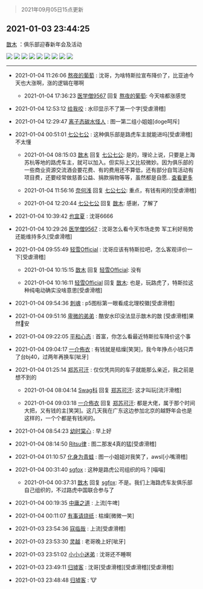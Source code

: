 > 2021年09月05日15点更新
<link rel="stylesheet" href="https://cdn.jsdelivr.net/gh/taotie6/sampleJSON@main/css/photo_show.css">


 ## 2021-01-03 23:44:25 

 [㪚木](https://www.coolapk.com/feed/23986495?shareKey=YzkzZTgwNjU0YjQ0NjEzMTc3YTI~) ：俱乐部迎春新年会及活动 

<div class="album">
<img class="img-item" src="https://image.coolapk.com/feed/2021/0103/23/1081091_d338aa43_8644_0061@384x216.gif" />
<img class="img-item" src="https://image.coolapk.com/feed/2021/0103/23/1081091_5b951ba9_8644_0063@576x324.gif" />
<img class="img-item" src="https://image.coolapk.com/feed/2021/0103/23/1081091_835695bf_8644_0064@576x324.gif" />
<img class="img-item" src="https://image.coolapk.com/feed/2021/0103/23/1081091_8b06d3df_8644_0066@2739x1826.jpeg" />
<img class="img-item" src="https://image.coolapk.com/feed/2021/0103/23/1081091_074f6d00_8644_0068@1877x1056.jpeg" />
<img class="img-item" src="https://image.coolapk.com/feed/2021/0103/23/1081091_d923f87d_8644_007@2714x1527.jpeg" />
<img class="img-item" src="https://image.coolapk.com/feed/2021/0103/23/1081091_1ecc12dd_8644_0072@2048x1152.jpeg" />
<img class="img-item" src="https://image.coolapk.com/feed/2021/0103/23/1081091_c1fb0e13_8644_0074@2048x1152.jpeg" />
<img class="img-item" src="https://image.coolapk.com/feed/2021/0103/23/1081091_9a76351e_8644_0076@2739x1541.jpeg" />
</div>

 ------- 

- 2021-01-04 11:26:06 [熬夜的葡萄](uid=693158) : 沈哥，为啥特斯拉宣布降价了，比亚迪今天也大涨啊，涨的逻辑在哪啊 

    - 2021-01-04 17:36:23 [医学僧9567](uid=2675204) 回复 [熬夜的葡萄](uid=693158): 今天啥都涨感觉 

- 2021-01-04 12:53:12 [给我咬](uid=2169638) : 水印显示不了第一个字[受虐滑稽] 

- 2021-01-04 12:29:47 [离子态碳水怪人](uid=1112739) : 图一第二组小姐姐[doge呵斥] 

- 2021-01-04 00:51:01 [七公七公](uid=1763604) : 这种俱乐部是路虎车主就能进吗[受虐滑稽]不太懂 

    - 2021-01-04 08:15:03 [㪚木](uid=1081091) 回复 [七公七公](uid=1763604): 是的，理论上说，只要是上海苏杭等地的路虎车主，就可以加入。但实际上又比较微妙。因为俱乐部的一些商业资源交流酒会要花费、有的费用还不算低，还有部分自驾活动有项目费，还要经常做慈善公益、捐款捐物等等，虽然都是自愿.. <a href="/feed/replyList?id=177672436">查看更多</a> 

    - 2021-01-04 11:56:16 [奈何浅](uid=1884562) 回复 [七公七公](uid=1763604): 重点，有钱有闲的[受虐滑稽] 

    - 2021-01-04 12:20:44 [七公七公](uid=1763604) 回复 [㪚木](uid=1081091): 感谢，了解了 

- 2021-01-04 10:39:42 [也宜夏](uid=525398) : 沈哥6666 

- 2021-01-04 10:29:26 [医学僧9567](uid=2675204) : 沈哥怎么看今天市场走势 军工利好局势还能维持多久[受虐滑稽] 

- 2021-01-04 09:55:49 [轻雪Official](uid=962484) : 沈哥应该有特斯拉吧，怎么客观评价一下[受虐滑稽] 

    - 2021-01-04 10:15:15 [㪚木](uid=1081091) 回复 [轻雪Official](uid=962484): 没有 

    - 2021-01-04 10:16:11 [轻雪Official](uid=962484) 回复 [㪚木](uid=1081091): 也是，玩路虎了，特斯拉这种纯电动确实没啥意思[受虐滑稽] 

- 2021-01-04 09:54:36 [刺魂](uid=1662383) : p5图标第一眼看成北理校徽[受虐滑稽] 

- 2021-01-04 09:51:16 [卑微的弟弟](uid=2993985) : 酷安水印没法显示㪚木的㪚 [受虐滑稽]果然🥔安 

- 2021-01-04 09:22:05 [平和心态](uid=2661636) : 首富，你怎么看最近特斯拉车降价这个事 

- 2021-01-04 09:04:17 [一介佈衣](uid=796568) : 有钱就是枯燥[笑哭]，我今年挣点小钱只弄了台bj40，过两年再换车[呲牙] 

- 2021-01-04 01:25:14 [郑苏可汗](uid=678781) : 仅仅凭共同的车子就能那么亲近，我之前是想不到的 

    - 2021-01-04 08:04:14 [Swag科](uid=3229387) 回复 [郑苏可汗](uid=678781): 这才叫玩[流汗滑稽] 

    - 2021-01-04 09:03:18 [一介佈衣](uid=796568) 回复 [郑苏可汗](uid=678781): 都是大佬，属于那个时间大把，又有钱的主[笑哭]。这几天我在广东这边参加北京的越野年会也是这样的，一个个都是有钱闲的。 

- 2021-01-04 08:54:23 [幼时棠心](uid=1017379) : 早上好 

- 2021-01-04 08:14:50 [Ritsu律](uid=2384395) : 图二那发4真的猛[受虐滑稽] 

- 2021-01-04 01:10:57 [化身为青蛙](uid=1209189) : 图一小姐姐对我笑了，awsl[小嘴滑稽] 

- 2021-01-04 00:31:40 [sgfox](uid=445631) : 这种是路虎公司组织的吗？[喵喵] 

    - 2021-01-04 00:37:31 [㪚木](uid=1081091) 回复 [sgfox](uid=445631): 不是。我们上海路虎车友俱乐部自己组织的，不过路虎中国联合参与了 

- 2021-01-04 00:19:35 [中庸之道](uid=2894334) : 上流[牛啤] 

- 2021-01-04 00:11:07 [有事请烧纸](uid=1802946) : 枯燥[微微一笑] 

- 2021-01-03 23:54:36 [寇临哉](uid=3365514) : 上流[受虐滑稽] 

- 2021-01-03 23:53:30 [灵越](uid=1324630) : 老哥晚上好[呲牙] 

- 2021-01-03 23:51:02 [小小小迷弟](uid=1846299) : 沈哥还不睡啊 

- 2021-01-03 23:49:11 [归墟客](uid=3287587) : 沈哥[受虐滑稽][受虐滑稽][受虐滑稽] 

- 2021-01-03 23:48:48 [归墟客](uid=3287587) : 🐮 

